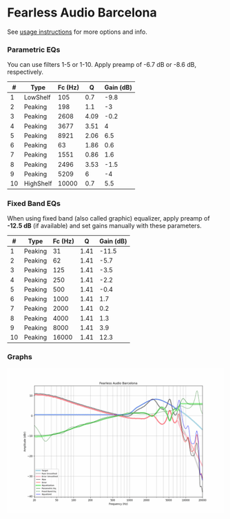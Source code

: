 # Fearless Audio Barcelona
See [usage instructions](https://github.com/jaakkopasanen/AutoEq#usage) for more options and info.

### Parametric EQs
You can use filters 1-5 or 1-10. Apply preamp of -6.7 dB or -8.6 dB, respectively.

|   # | Type      |   Fc (Hz) |    Q |   Gain (dB) |
|-----|-----------|-----------|------|-------------|
|   1 | LowShelf  |       105 | 0.7  |        -9.8 |
|   2 | Peaking   |       198 | 1.1  |        -3   |
|   3 | Peaking   |      2608 | 4.09 |        -0.2 |
|   4 | Peaking   |      3677 | 3.51 |         4   |
|   5 | Peaking   |      8921 | 2.06 |         6.5 |
|   6 | Peaking   |        63 | 1.86 |         0.6 |
|   7 | Peaking   |      1551 | 0.86 |         1.6 |
|   8 | Peaking   |      2496 | 3.53 |        -1.5 |
|   9 | Peaking   |      5209 | 6    |        -4   |
|  10 | HighShelf |     10000 | 0.7  |         5.5 |

### Fixed Band EQs
When using fixed band (also called graphic) equalizer, apply preamp of **-12.5 dB** (if available) and set gains manually with these parameters.

|   # | Type    |   Fc (Hz) |    Q |   Gain (dB) |
|-----|---------|-----------|------|-------------|
|   1 | Peaking |        31 | 1.41 |       -11.5 |
|   2 | Peaking |        62 | 1.41 |        -5.7 |
|   3 | Peaking |       125 | 1.41 |        -3.5 |
|   4 | Peaking |       250 | 1.41 |        -2.2 |
|   5 | Peaking |       500 | 1.41 |        -0.4 |
|   6 | Peaking |      1000 | 1.41 |         1.7 |
|   7 | Peaking |      2000 | 1.41 |         0.2 |
|   8 | Peaking |      4000 | 1.41 |         1.3 |
|   9 | Peaking |      8000 | 1.41 |         3.9 |
|  10 | Peaking |     16000 | 1.41 |        12.3 |

### Graphs
![](./Fearless%20Audio%20Barcelona.png)
